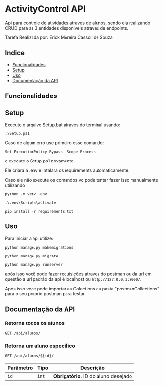 
# ActivityControl API

Api para controle de atividades atraves de alunos, sendo ela realizando CRUD para as 3 entidades disponiveis atraves de endpoints.

Tarefa Realizada por: Erick Moreira Cassoli de Souza
## Indice

- [Funcionalidades](#funcionalidades)
- [Setup](#setup)
- [Uso](#uso)
- [Documentação da API](#documentação-da-api)

## Funcionalidades



## Setup

Execute o arquivo Setup.bat atraves do terminal usando:
```
.\Setup.ps1
```
Caso de algum erro use primeiro esse comando:
```
Set-ExecutionPolicy Bypass -Scope Process
```

e execute o Setup.ps1 novamente.

Ele criara a .env e intalara os requirements automaticamente.

Caso ele não execute os comandos vc pode tentar fazer isso manualmente utilizando 
```
python -m venv .env

.\.env\Scripts\activate

pip install -r requirements.txt
```
## Uso
Para iniciar a api utilize:

```
python manage.py makemigrations

python manage.py migrate

python manage.py runserver
```
após isso você pode fazer requisições atraves do postman ou da url em questão
a url padrão da api é localhost ou ```http://127.0.0.1:8000/```.

Apos isso voce pode importar as Colections da pasta "postmanCollections" para o seu proprio postman para testar.

## Documentação da API

### Retorna todos os alunos

```http
GET /api/alunos/
```

### Retorna um aluno específico

```http
GET /api/alunos/${id}/
```

| Parâmetro | Tipo   | Descrição             |
| --------- | ------ | -------------------- |
| `id`      | `int`  | **Obrigatório**. ID do aluno desejado |

